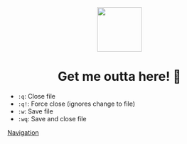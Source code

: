 <div align="center">
  <image src="../vim.png" height="100" width="100" />
  <h1>Get me outta here! 😬</h1>
</div>

- `:q`: Close file
- `:q!`: Force close (ignores change to file)
- `:w`: Save file
- `:wq`: Save and close file

<a href="../2 - navigating/memo.md">Navigation</a>

